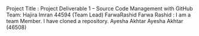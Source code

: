 Project Title : Project Deliverable 1 – Source Code Management with GitHub 
Team: Hajira Imran 44594 (Team Lead)
FarwaRashid
Farwa Rashid : I am  a team Member. I have cloned a repository.
Ayesha Akhtar
Ayesha Akhtar (46508) 



